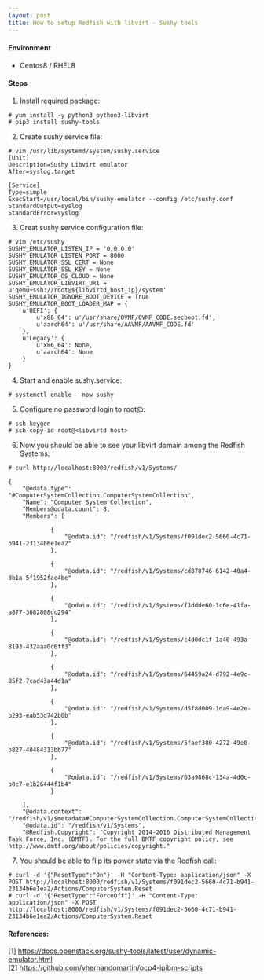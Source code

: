 ```yaml
---
layout: post
title: How to setup Redfish with libvirt - Sushy tools
---
```


#### Environment 
- Centos8 / RHEL8

#### Steps 

1. Install required package: 
```
# yum install -y python3 python3-libvirt
# pip3 install sushy-tools 
```

2. Create sushy service file:
```
# vim /usr/lib/systemd/system/sushy.service
[Unit]
Description=Sushy Libvirt emulator
After=syslog.target

[Service]
Type=simple
ExecStart=/usr/local/bin/sushy-emulator --config /etc/sushy.conf
StandardOutput=syslog
StandardError=syslog
```

3. Creat sushy service configuration file:
```
# vim /etc/sushy
SUSHY_EMULATOR_LISTEN_IP = '0.0.0.0'
SUSHY_EMULATOR_LISTEN_PORT = 8000
SUSHY_EMULATOR_SSL_CERT = None
SUSHY_EMULATOR_SSL_KEY = None
SUSHY_EMULATOR_OS_CLOUD = None
SUSHY_EMULATOR_LIBVIRT_URI = u'qemu+ssh://root@${libvirtd_host_ip}/system'
SUSHY_EMULATOR_IGNORE_BOOT_DEVICE = True
SUSHY_EMULATOR_BOOT_LOADER_MAP = {
    u'UEFI': {
        u'x86_64': u'/usr/share/OVMF/OVMF_CODE.secboot.fd',
        u'aarch64': u'/usr/share/AAVMF/AAVMF_CODE.fd'
    },
    u'Legacy': {
        u'x86_64': None,
        u'aarch64': None
    }
}
```

4. Start and enable sushy.service:
```
# systemctl enable --now sushy
```

5. Configure no password login to root@<libvirtd host>: 
```
# ssh-keygen 
# ssh-copy-id root@<libvirtd host>
```
  
6. Now you should be able to see your libvirt domain among the Redfish Systems:
```
# curl http://localhost:8000/redfish/v1/Systems/

{
    "@odata.type": "#ComputerSystemCollection.ComputerSystemCollection",
    "Name": "Computer System Collection",
    "Members@odata.count": 8,
    "Members": [
        
            {
                "@odata.id": "/redfish/v1/Systems/f091dec2-5660-4c71-b941-23134b6e1ea2"
            },
        
            {
                "@odata.id": "/redfish/v1/Systems/cd878746-6142-40a4-8b1a-5f1952fac4be"
            },
        
            {
                "@odata.id": "/redfish/v1/Systems/f3ddde60-1c6e-41fa-a877-3682808dc294"
            },
        
            {
                "@odata.id": "/redfish/v1/Systems/c4d0dc1f-1a40-493a-8193-432aaa0c6ff3"
            },
        
            {
                "@odata.id": "/redfish/v1/Systems/64459a24-d792-4e9c-85f2-7cad43a44d1a"
            },
        
            {
                "@odata.id": "/redfish/v1/Systems/d5f8d009-1da9-4e2e-b293-eab53d742b0b"
            },
        
            {
                "@odata.id": "/redfish/v1/Systems/5faef380-4272-49e0-b827-48484313bb77"
            },
        
            {
                "@odata.id": "/redfish/v1/Systems/63a9868c-134a-4d0c-b0c7-e1b26444f1b4"
            }
        
    ],
    "@odata.context": "/redfish/v1/$metadata#ComputerSystemCollection.ComputerSystemCollection",
    "@odata.id": "/redfish/v1/Systems",
    "@Redfish.Copyright": "Copyright 2014-2016 Distributed Management Task Force, Inc. (DMTF). For the full DMTF copyright policy, see http://www.dmtf.org/about/policies/copyright."
```

7. You should be able to flip its power state via the Redfish call:
```
# curl -d '{"ResetType":"On"}' -H "Content-Type: application/json" -X POST http://localhost:8000/redfish/v1/Systems/f091dec2-5660-4c71-b941-23134b6e1ea2/Actions/ComputerSystem.Reset
# curl -d '{"ResetType":"ForceOff"}' -H "Content-Type: application/json" -X POST http://localhost:8000/redfish/v1/Systems/f091dec2-5660-4c71-b941-23134b6e1ea2/Actions/ComputerSystem.Reset
```
    
#### References: 
    
[1] https://docs.openstack.org/sushy-tools/latest/user/dynamic-emulator.html \
[2] https://github.com/vhernandomartin/ocp4-ipibm-scripts
